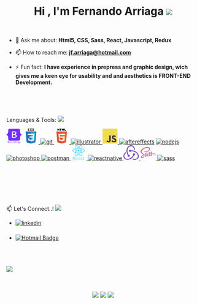 <h1 align="center"><b>Hi , I'm Fernando Arriaga </b><img src="https://media.giphy.com/media/hvRJCLFzcasrR4ia7z/giphy.gif" width="35"></h1>

<br>

- 💬 Ask me about:  **Html5, CSS, Sass, React, Javascript,  Redux**

- 📫 How to reach me:  **jf.arriaga@hotmail.com**


- ⚡ Fun fact:  **I have experience in prepress and graphic design, wich gives me a keen eye for usability and and aesthetics is FRONT-END Development.**


<br>
<br>
<br>
<p>Lenguages & Tools: <img src="https://user-images.githubusercontent.com/73097560/115834477-dbab4500-a447-11eb-908a-139a6edaec5c.gif"></p>
<p align="left">  
<a href="https://getbootstrap.com" target="_blank"> 
	<img src="https://raw.githubusercontent.com/devicons/devicon/master/icons/bootstrap/bootstrap-plain-wordmark.svg" alt="bootstrap" width="40" height="40"/></a> 
 <a href="https://www.w3schools.com/css/" target="_blank">
	 <img src="https://raw.githubusercontent.com/devicons/devicon/master/icons/css3/css3-original-wordmark.svg" alt="css3" width="40" height="40"/> </a> 
     <a href="https://git-scm.com/" target="_blank">
	     <img src="https://www.vectorlogo.zone/logos/git-scm/git-scm-icon.svg" alt="git" width="40" height="40"/> </a> 
      <a href="https://www.w3.org/html/" target="_blank"> 
	      <img src="https://raw.githubusercontent.com/devicons/devicon/master/icons/html5/html5-original-wordmark.svg" alt="html5" width="40" height="40"/> </a>
       <a href="https://www.adobe.com/in/products/illustrator.html" target="_blank"> 
	       <img src="https://www.vectorlogo.zone/logos/adobe_illustrator/adobe_illustrator-icon.svg" alt="illustrator" width="40" height="40"/> </a>
  <a href="https://developer.mozilla.org/en-US/docs/Web/JavaScript" target="_blank"> 
	  <img src="https://raw.githubusercontent.com/devicons/devicon/master/icons/javascript/javascript-original.svg" alt="javascript" width="40" height="40"/> </a>
     <a href="https://www.adobe.com/mx/products/aftereffects.html" target="_blank">
     	<img src="https://cdn.worldvectorlogo.com/logos/after-effects-1.svg" alt="aftereffects" width="40" height="40"/></a>
	<a href="https://nodejs.org" target="_blank"> 
	     <img src="https://cdn.worldvectorlogo.com/logos/nodejs-3.svg" alt="nodejs" width="40" height="40"/> </a>
      <a href="https://www.photoshop.com/en" target="_blank"> 
	      <img src="https://cdn.worldvectorlogo.com/logos/adobe-photoshop-2.svg" alt="photoshop" width="40" height="40"/> </a>
	<a href="https://postman.com" target="_blank"> 
		<img src="https://www.vectorlogo.zone/logos/getpostman/getpostman-icon.svg" alt="postman" width="40" height="40"/> </a> 
  <a href="https://reactjs.org/" target="_blank"> 
	  <img src="https://raw.githubusercontent.com/devicons/devicon/master/icons/react/react-original-wordmark.svg" alt="react" width="40" height="40"/> </a> 
   <a href="https://reactnative.dev/" target="_blank"> 
	   <img src="https://reactnative.dev/img/header_logo.svg" alt="reactnative" width="40" height="40"/> </a> 
    <a href="https://redux.js.org" target="_blank"> 
	    <img src="https://raw.githubusercontent.com/devicons/devicon/master/icons/redux/redux-original.svg" alt="redux" width="40" height="40"/> </a>
     <a href="https://sass-lang.com" target="_blank"> 
	     <img src="https://raw.githubusercontent.com/devicons/devicon/master/icons/sass/sass-original.svg" alt="sass" width="40" height="40"/> </a> 
	<a href="https://www.typescriptlang.org/" target="_blank">
		<img src="https://cdn.worldvectorlogo.com/logos/typescript.svg" alt="sass" width="40" height="40"/>
	</a>
</p>
<br>
<br>
<br>

</div>
<br>
<br>
<p>📫 Let's Connect..! <img src="https://user-images.githubusercontent.com/73097560/115834477-dbab4500-a447-11eb-908a-139a6edaec5c.gif"></p>

<div align='left'>

<ul>

<li>
<a href="https://www.linkedin.com/in/fernandoarriagan/" target="_blank">
<img src="https://img.shields.io/badge/linkedin:  fernandoarriagan-%2300acee.svg?color=405DE6&style=for-the-badge&logo=linkedin&logoColor=white" alt=linkedin style="margin-bottom: 5px;"/>
</a>
</li>

<br>

<li>
<a href="mailto:jf.arriagan@hotmail.com" target="_blank">
<img src="https://img.shields.io/badge/Hotmail:%20fernandoarriaga-%230078D4.svg?style=for-the-badge&logo=microsoft-outlook&logoColor=white" alt="Hotmail Badge" />
</a>
</li>
	
</ul>

<br>
<br>
<br>
<img src="https://user-images.githubusercontent.com/73097560/115834477-dbab4500-a447-11eb-908a-139a6edaec5c.gif">
<br>
<br>
<br>

<div align='center'>



<p align = "center">
  <img src = "https://github-readme-stats.vercel.app/api?username=FernandoArriagaN&theme=tokyonight&show_icons=true&hide_border=true&count_private=true">
  <img src = "https://github-readme-streak-stats.herokuapp.com/?user=FernandoArriagaN&theme=tokyonight&hide_border=true">
  <img src = "https://github-readme-stats.vercel.app/api/top-langs/?username=FernandoArriagaN&theme=tokyonight&show_icons=true&hide_border=true&layout=compact">
</p>


  
